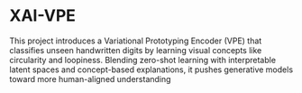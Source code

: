 # XAI-VPE
This project introduces a Variational Prototyping Encoder (VPE) that classifies unseen handwritten digits by learning visual concepts like circularity and loopiness. Blending zero-shot learning with interpretable latent spaces and concept-based explanations, it pushes generative models toward more human-aligned understanding
